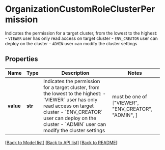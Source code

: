 # OrganizationCustomRoleClusterPermission

Indicates the permission for a target cluster, from the lowest to the highest: - `VIEWER` user has only read access on target cluster - `ENV_CREATOR` user can deploy on the cluster - `ADMIN` user can modify the cluster settings 

## Properties
Name | Type | Description | Notes
------------ | ------------- | ------------- | -------------
**value** | **str** | Indicates the permission for a target cluster, from the lowest to the highest: - &#x60;VIEWER&#x60; user has only read access on target cluster - &#x60;ENV_CREATOR&#x60; user can deploy on the cluster - &#x60;ADMIN&#x60; user can modify the cluster settings  |  must be one of ["VIEWER", "ENV_CREATOR", "ADMIN", ]

[[Back to Model list]](../README.md#documentation-for-models) [[Back to API list]](../README.md#documentation-for-api-endpoints) [[Back to README]](../README.md)


